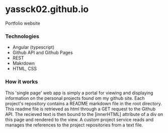 # yassck02.github.io
Portfolio website

### Technologies
- Angular (typescript)
- Github API and Github Pages
- REST
- Makrdown
- HTML, CSS

### How it works
This 'single page' web app is simply a portal for viewing and displaying information on the personal projects found om my github site. Each project's repository contains a README markdown file in the root directory. This readme file is retrieved as html through a GET request to the Github API. The recieved text is then bound to the [innerHTML] attribute of a div on this page and rendered to the view. A custom project service reads and manages the references to the project repositories from a text file.